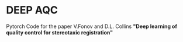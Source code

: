 # DEEP AQC
Pytorch Code for the paper V.Fonov and D.L. Collins **"Deep learning of quality control for stereotaxic registration"** 
